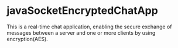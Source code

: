 # javaSocketEncryptedChatApp
This is a real-time chat application, enabling the secure exchange of messages between a server and one or more clients by using encryption(AES). 
